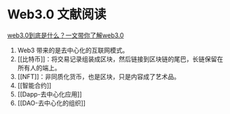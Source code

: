 # Web3.0 文献阅读
[web3.0到底是什么？一文带你了解web3.0](https://www.woshipm.com/it/5442018.html)
1. Web3 带来的是去中心化的互联网模式。
2. [[比特币]]：将交易记录组装成区块，然后链接到区块链的尾巴，长链保留在所有人的端上。
3. [[NFT]]：非同质化货币，也是区块，只是内容成了艺术品。
4. [[智能合约]]
5. [[Dapp-去中心化应用]]
6. [[DAO-去中心化的组织]]


